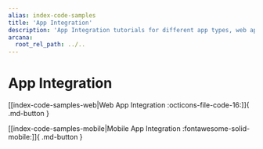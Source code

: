 ```yaml
---
alias: index-code-samples
title: 'App Integration'
description: 'App Integration tutorials for different app types, web apps, mobile, gaming, etc.'
arcana:
  root_rel_path: ../..
---
```


# App Integration

[[index-code-samples-web|Web App Integration :octicons-file-code-16:]]{ .md-button }

[[index-code-samples-mobile|Mobile App Integration :fontawesome-solid-mobile:]]{ .md-button }